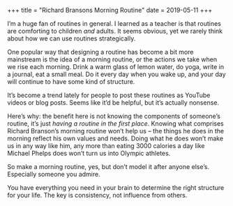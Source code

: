 +++
title = "Richard Bransons Morning Routine"
date = 2019-05-11
+++

I&#8217;m a huge fan of routines in general. I learned as a teacher is that routines are comforting to children _and_ adults. It seems obvious, yet we rarely think about how we can use routines strategically. 

One popular way that designing a routine has become a bit more mainstream is the idea of a morning routine, or the actions we take when we rise each morning. Drink a warm glass of lemon water, do yoga, write in a journal, eat a small meal. Do it every day when you wake up, and your day will continue to have some kind of structure. 

It&#8217;s become a trend lately for people to post these routines as YouTube videos or blog posts. Seems like it&#8217;d be helpful, but it&#8217;s actually nonsense. 

Here&#8217;s why: the benefit here is not knowing the components of someone&#8217;s routine, it&#8217;s just _having a routine in the first place_. Knowing what comprises Richard Branson’s morning routine won&#8217;t help us &#8211; the things he does in the morning reflect his own values and needs. Doing what he does won&#8217;t make us in any way like him, any more than eating 3000 calories a day like Michael Phelps does won&#8217;t turn us into Olympic athletes. 

So make a morning routine, yes, but don&#8217;t model it after anyone else&#8217;s. Especially someone you admire. 

You have everything you need in your brain to determine the right structure for your life. The key is consistency, not influence from others.